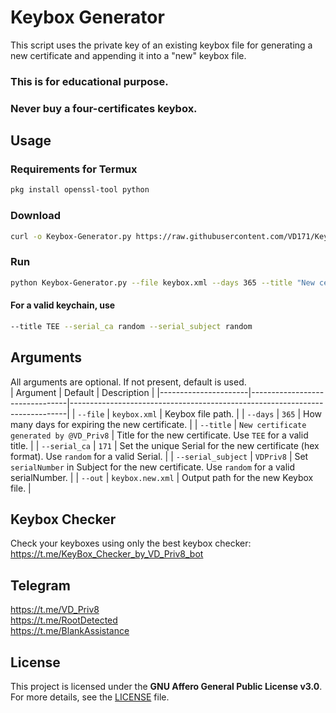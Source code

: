 # Keybox Generator
This script uses the private key of an existing keybox file for generating a new certificate and appending it into a "new" keybox file.  
  
### This is for educational purpose.
### Never buy a four-certificates keybox.
  
## Usage
### Requirements for Termux
```sh
pkg install openssl-tool python
```
### Download
```sh
curl -o Keybox-Generator.py https://raw.githubusercontent.com/VD171/Keybox-Generator/refs/heads/main/Keybox-Generator.py
```
### Run
```sh
python Keybox-Generator.py --file keybox.xml --days 365 --title "New certificate generated by @VD_Priv8" --serial_ca 171 --serial_subject VDPriv8 --out keybox.new.xml
```
#### For a valid keychain, use
```sh
--title TEE --serial_ca random --serial_subject random
```
  
## Arguments
All arguments are optional. If not present, default is used.  
| Argument             | Default                        | Description                                                                 |
|----------------------|--------------------------------|-----------------------------------------------------------------------------|
| `--file`             | `keybox.xml`                   | Keybox file path.                                                          |
| `--days`             | `365`                          | How many days for expiring the new certificate.                           |
| `--title`            | `New certificate generated by @VD_Priv8` | Title for the new certificate. Use `TEE` for a valid title.         |
| `--serial_ca`        | `171`                          | Set the unique Serial for the new certificate (hex format). Use `random` for a valid Serial. |
| `--serial_subject`   | `VDPriv8`                        | Set `serialNumber` in Subject for the new certificate. Use `random` for a valid serialNumber. |
| `--out`              | `keybox.new.xml`               | Output path for the new Keybox file.                                       |
  
## Keybox Checker
Check your keyboxes using only the best keybox checker:  
https://t.me/KeyBox_Checker_by_VD_Priv8_bot  
  
## Telegram
https://t.me/VD_Priv8  
https://t.me/RootDetected  
https://t.me/BlankAssistance  
  
## License
This project is licensed under the **GNU Affero General Public License v3.0**.  
For more details, see the [LICENSE](LICENSE) file.  
